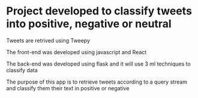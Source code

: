 # Project developed to classify tweets into positive, negative or neutral

Tweets are retrived using Tweepy

The front-end was developed using javascript and React

The back-end was developed using flask and it will use 3 ml techniques to classify data


The purpose of this app is to retrieve tweets according to a query stream and classify them their text in positive or negative

